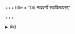 +++
title = "05 नाप्रवर्ग्ये स्यादित्यपरम्"

+++

<details><summary>थिते</summary>

नाप्रवर्ग्ये स्यादित्यपरम् ५
</details>
